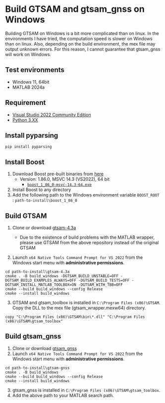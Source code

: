 # Build GTSAM and gtsam_gnss on Windows
Building GTSAM on Windows is a bit more complicated than on linux. In the environments I have tried, the computation speed is slower on Windows than on linux. Also, depending on the build environment, the mex file may output unknown errors. For this reason, I cannot guarantee that gtsam_gnss will work on Windows.

## Test environments
- Windows 11, 64bit
- MATLAB 2024a

## Requirement
- [Visual Studio 2022 Community Edition](https://visualstudio.microsoft.com/ja/vs/community/)
- [Python 3.XX](https://www.python.org/downloads/windows/)

## Install pyparsing
```shell
pip install pyparsing
```

## Install Boost
1. Download Boost pre-built binaries from [here](https://sourceforge.net/projects/boost/files/boost-binaries/)
    - Version: 1.86.0, MSVC 14.3 (VS2022), 64 bit
      - [`boost_1_86_0-msvc-14.3-64.exe`](https://sourceforge.net/projects/boost/files/boost-binaries/1.86.0/boost_1_86_0-msvc-14.3-64.exe)
2. Install Boost to any directory
3. Add the following path to the Windows environment variable
`BOOST_ROOT` : `path-to-install\boost_1_86_0`

## Build GTSAM
1. Clone or download [gtsam-4.3a](https://github.com/taroz/gtsam-4.3a)
    - Due to the existence of build problems with the MATLAB wrapper, please use GTSAM from the above repository instead of the original GTSAM

2. Launch `x64 Native Tools Command Prompt for VS 2022` from the Windows start menu with **administrative permissions**.
```shell
cd path-to-install\gtsam-4.3a
cmake . -B build_windows -DGTSAM_BUILD_UNSTABLE=OFF -DGTSAM_BUILD_EXAMPLES_ALWAYS=OFF -DGTSAM_BUILD_TESTS=OFF -DGTSAM_INSTALL_MATLAB_TOOLBOX=ON -DGTSAM_WITH_TBB=OFF
cmake --build build_windows --config Release
cmake --install build_windows
```
3. GTSAM and gtsam_toolbox is installed in `C:\Program Files (x86)\GTSAM`. Copy the DLL to the mex file (gtsam_wrapper.mexw64) directory.
```shell
copy "C:\Program Files (x86)\GTSAM\bin\*.dll" "C:\Program Files (x86)\GTSAM\gtsam_toolbox"
```

## Build gtsam_gnss
1. Clone or download [gtsam_gnss](https://github.com/taroz/gtsam_gnss)
2. Launch `x64 Native Tools Command Prompt for VS 2022` from the Windows start menu with **administrative permissions**.
```shell
cd path-to-install\gtsam-gnss
cmake . -B build_windows
cmake --build build_windows --config Release
cmake --install build_windows
```
3. gtsam_gnss is installed in `C:\Program Files (x86)\GTSAM\gtsam_toolbox`.
4. Add the above path to your MATLAB search path.